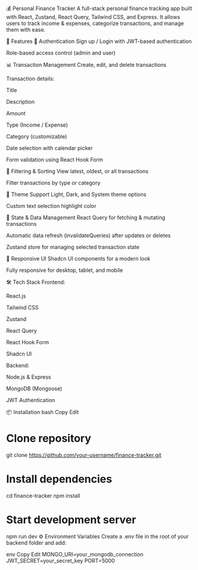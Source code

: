 💰 Personal Finance Tracker
A full-stack personal finance tracking app built with React, Zustand, React Query, Tailwind CSS, and Express.
It allows users to track income & expenses, categorize transactions, and manage them with ease.

🚀 Features
🔐 Authentication
Sign up / Login with JWT-based authentication

Role-based access control (admin and user)

📊 Transaction Management
Create, edit, and delete transactions

Transaction details:

Title

Description

Amount

Type (Income / Expense)

Category (customizable)

Date selection with calendar picker

Form validation using React Hook Form

🎯 Filtering & Sorting
View latest, oldest, or all transactions

Filter transactions by type or category

🌙 Theme Support
Light, Dark, and System theme options

Custom text selection highlight color

💾 State & Data Management
React Query for fetching & mutating transactions

Automatic data refresh (invalidateQueries) after updates or deletes

Zustand store for managing selected transaction state

📱 Responsive UI
Shadcn UI components for a modern look

Fully responsive for desktop, tablet, and mobile

🛠 Tech Stack
Frontend:

React.js

Tailwind CSS

Zustand

React Query

React Hook Form

Shadcn UI

Backend:

Node.js & Express

MongoDB (Mongoose)

JWT Authentication

📦 Installation
bash
Copy
Edit
# Clone repository
git clone https://github.com/your-username/finance-tracker.git

# Install dependencies
cd finance-tracker
npm install

# Start development server
npm run dev
⚙️ Environment Variables
Create a .env file in the root of your backend folder and add:

env
Copy
Edit
MONGO_URI=your_mongodb_connection
JWT_SECRET=your_secret_key
PORT=5000